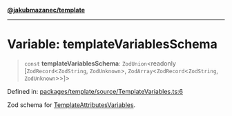 [**@jakubmazanec/template**](../README.md)

---

# Variable: templateVariablesSchema

> `const` **templateVariablesSchema**: `ZodUnion`\<readonly \[`ZodRecord`\<`ZodString`,
> `ZodUnknown`\>, `ZodArray`\<`ZodRecord`\<`ZodString`, `ZodUnknown`\>\>\]\>

Defined in:
[packages/template/source/TemplateVariables.ts:6](https://github.com/jakubmazanec/tools/blob/026d472564678641afd0039e9c07d936f221ca46/packages/template/source/TemplateVariables.ts#L6)

Zod schema for [TemplateAttributesVariables](../type-aliases/TemplateAttributesVariables.md).
